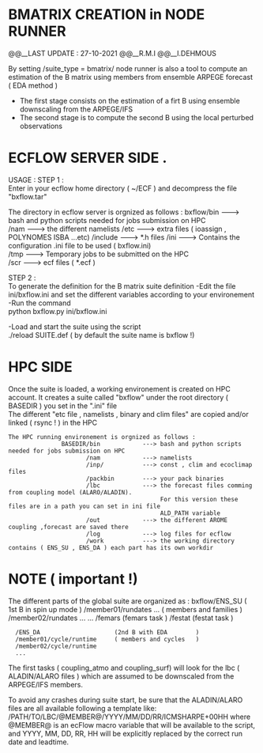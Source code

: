 # BMATRIX CREATION in NODE RUNNER

@@__LAST UPDATE : 27-10-2021
@@__R.M.I
@@__I.DEHMOUS 


By setting /suite_type = bmatrix/ node runner is also a tool to compute an estimation of the B matrix using members from ensemble ARPEGE forecast ( EDA method )
* The first stage consists on the estimation of a firt B using ensemble downscaling 
 from the ARPEGE/IFS 
* The second stage is to compute the second B using the local perturbed observations 


# ECFLOW SERVER SIDE .        
USAGE :
STEP 1 :  
Enter in your ecflow home directory ( ~/ECF ) and decompress the file "bxflow.tar"

The directory in ecflow server is orgnized as follows  : 
   bxflow/bin         --->  bash and python scripts needed for jobs submission on HPC  
         /nam         --->  the different namelists
         /etc         --->  extra files ( ioassign , POLYNOMES ISBA ...etc)
         /include     --->  *.h files 
         /ini         --->  Contains the configuration .ini file to be used ( bxflow.ini)   
         /tmp         --->  Temporary jobs to be submitted on the HPC  
         /scr         --->  ecf  files   ( *.ecf )
   
STEP 2 :     
To generate the definition for the B matrix suite definition 
   -Edit the file ini/bxflow.ini  and set the different variables according 
    to your environement 
   -Run the command   
    python  bxflow.py   ini/bxflow.ini   
  
   -Load and start the suite using the script  
    ./reload   SUITE.def    ( by default the suite name is bxflow !)



# HPC SIDE   
Once the suite is loaded, a working environement is created on HPC account. 
It creates a suite called "bxflow" under the root directory ( BASEDIR ) you set in the ".ini" file  
The different "etc file , namelists , binary and clim files" are copied and/or linked ( rsync ! ) in the HPC 

    The HPC running environement is orgnized as follows : 
                   BASEDIR/bin            ---> bash and python scripts needed for jobs submission on HPC
                          /nam            ---> namelists  
                          /inp/           ---> const , clim and ecoclimap files  
                          /packbin        ---> your pack binaries  
                          /lbc            ---> the forecast files comming from coupling model (ALARO/ALADIN).
                                               For this version these files are in a path you can set in ini file 
                                               ALD_PATH variable 
                          /out            ---> the different AROME coupling ,forecast are saved there  
                          /log            ---> log files for ecflow  
                          /work           ---> the working directory contains ( ENS_SU , ENS_DA ) each part has its own workdir

# NOTE ( important !)
The different parts of the global suite are organized as :
bxflow/ENS_SU                     ( 1st B in spin up mode  )
      /member01/rundates  ...     ( members and families     )
      /member02/rundates  ... 
      ...
      /femars                     (femars task )
      /festat                     (festat task )

      /ENS_DA                     (2nd B with EDA        )
      /member01/cycle/runtime     ( members and cycles   )
      /member02/cycle/runtime
      ...

The first tasks ( coupling_atmo and coupling_surf) will look for the lbc ( ALADIN/ALARO files  )
which are assumed to be downscaled from the ARPEGE/IFS  members.

To avoid any crashes during suite start, be sure that the ALADIN/ALARO files are all available following a template like:
/PATH/TO/LBC/@MEMBER@/YYYY/MM/DD/RR/ICMSHARPE+00HH
where @MEMBER@ is an ecFlow macro variable that will be available to the script, and YYYY, MM, DD, RR, HH will be explicitly replaced by the correct run date and leadtime.


